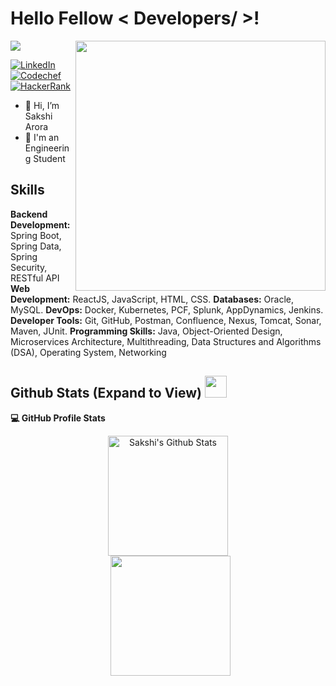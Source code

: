 <h1> Hello Fellow < Developers/ >!</h1>
<p align='center'>
</p>
	<img align='right' src="https://media.giphy.com/media/YnS7j9pwnECXLMrI4t/giphy.gif" width="400">
<p>
  <a href="https://github.com/DenverCoder1/readme-typing-svg"><img src="https://readme-typing-svg.herokuapp.com?&font=IBM+Plex+Sans&color=abddf&size=23&lines=Welcome+to+my+GitHub+Profile!;I'm+a+CS+engineering+Student;Good+at+Machine+Learning;Web+Developer" /></a>
</p>
   <a href="https://www.linkedin.com/in/sakshi-arora-9b827b193/" target="_blank">
    <img alt="LinkedIn" src="https://img.shields.io/badge/LinkedIn-0077B5?style=for-the-badge&logo=linkedin&logoColor=white">
  </a>    
  <a href="https://www.codechef.com/users/sakshi200128" target="_blank">
    <img alt="Codechef" src="https://img.shields.io/badge/Codechef-brown?style=for-the-badge&logo=codechef&logoColor=white">
  </a>  
 <a href="https://www.hackerrank.com/A_1901640100293?hr_r=1" target="_blank">
    <img alt="HackerRank" src="https://img.shields.io/badge/-Hackerrank-2EC866?style=for-the-badge&logo=HackerRank&logoColor=white">
  </a>

- 👋 Hi, I’m Sakshi Arora
- 💼 I'm an Engineering Student


<h2> Skills </h2>
<b>Backend Development:</b> Spring Boot, Spring Data, Spring Security, RESTful API  
<b>Web Development:</b> ReactJS, JavaScript, HTML, CSS. 
<b>Databases:</b> Oracle, MySQL. 
<b>DevOps:</b> Docker, Kubernetes, PCF, Splunk, AppDynamics, Jenkins. 
<b>Developer Tools:</b> Git, GitHub, Postman, Confluence, Nexus, Tomcat, Sonar, Maven, JUnit. 
<b>Programming Skills:</b> Java, Object-Oriented Design, Microservices Architecture, Multithreading, Data Structures and Algorithms (DSA), Operating System, Networking

<h2> Github Stats (Expand to View) <img src = "https://i.pinimg.com/originals/65/c4/f4/65c4f452571be1261e9c623f7da488ac.gif" width = 35px> </h2>

<b>💻 GitHub Profile Stats</b>
  <br/>
  <p align="center">
    <a href="https://github.com/iam-sakshi/github-readme-stats"><img alt="Sakshi's Github Stats" src="https://github-readme-stats.vercel.app/api?username=iam-sakshi&show_icons=true&count_private=true&theme=algolia" height="192px"/></a>
<br/>
  &nbsp;
	  <img src="https://github-readme-stats.vercel.app/api/top-langs?username=iam-sakshi&show_icons=true&locale=en&layout=compact&theme=algolia" height="192px"/>
  <br/>
  </p>
<br/>
